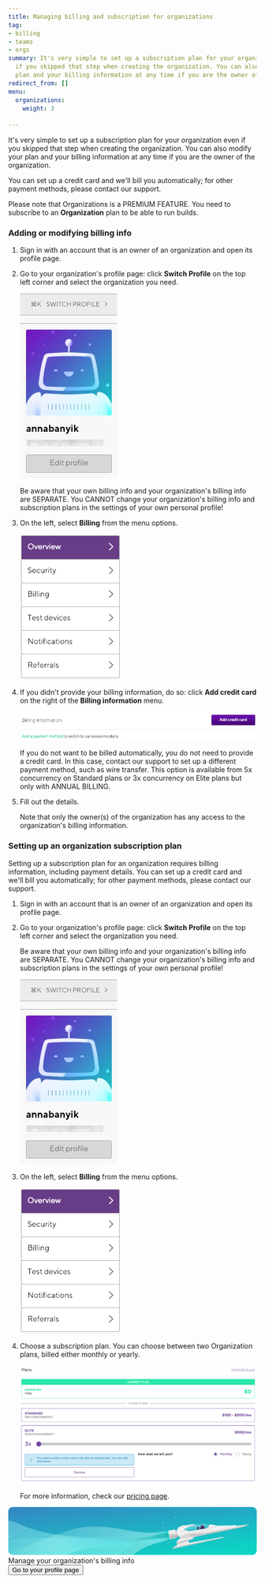 ```yaml
---
title: Managing billing and subscription for organizations
tag:
- billing
- teams
- orgs
summary: It's very simple to set up a subscription plan for your organization even
  if you skipped that step when creating the organization. You can also modify your
  plan and your billing information at any time if you are the owner of the organization.
redirect_from: []
menu:
  organizations:
    weight: 3

---
```

It's very simple to set up a subscription plan for your organization even if you skipped that step when creating the organization. You can also modify your plan and your billing information at any time if you are the owner of the organization.

You can set up a credit card and we'll bill you automatically; for other payment methods, please contact our support.

Please note that Organizations is a PREMIUM FEATURE. You need to subscribe to an **Organization** plan to be able to run builds.

### Adding or modifying billing info

1. Sign in with an account that is an owner of an organization and open its profile page.
2. Go to your organization's profile page: click **Switch Profile** on the top left corner and select the organization you need.

   ![](/img/switch-profile-1.jpg)

   Be aware that your own billing info and your organization's billing info are SEPARATE. You CANNOT change your organization's billing info and subscription plans in the settings of your own personal profile!
3. On the left, select **Billing** from the menu options.

   ![](/img/billing.png)
4. If you didn't provide your billing information, do so: click **Add credit card** on the right of the **Billing information** menu.

   ![](/img/add-credit-card.png)

   If you do not want to be billed automatically, you do not need to provide a credit card. In this case, contact our support to set up a different payment method, such as wire transfer. This option is available from 5x concurrency on Standard plans or 3x concurrency on Elite plans but only with ANNUAL BILLING.
5. Fill out the details.

   Note that only the owner(s) of the organization has any access to the organization's billing information.

### Setting up an organization subscription plan

Setting up a subscription plan for an organization requires billing information, including payment details. You can set up a credit card and we'll bill you automatically; for other payment methods, please contact our support.

1. Sign in with an account that is an owner of an organization and open its profile page.
2. Go to your organization's profile page: click **Switch Profile** on the top left corner and select the organization you need.

   Be aware that your own billing info and your organization's billing info are SEPARATE. You CANNOT change your organization's billing info and subscription plans in the settings of your own personal profile!

   ![](/img/switch-profile-1.jpg)
3. On the left, select **Billing** from the menu options.

   ![](/img/billing.png)
4. Choose a subscription plan. You can choose between two Organization plans, billed either monthly or yearly.

   ![Screenshot](/img/team-management/organization/subscription-plans.png)

   For more information, check our [pricing page](https://www.bitrise.io/pricing).
   
<div class="banner">
	<img src="/assets/images/banner-bg-888x170.png" style="border: none;">
	<div class="deploy-text">Manage your organization's billing info</div>
	<a target="_blank" href="https://app.bitrise.io/me/profile#/overview"><button class="button">Go to your profile page</button></a>
</div>